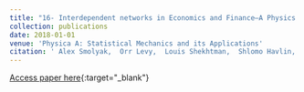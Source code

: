 ```yaml
---
title: "16- Interdependent networks in Economics and Finance—A Physics approach"
collection: publications
date: 2018-01-01
venue: 'Physica A: Statistical Mechanics and its Applications'
citation: ' Alex Smolyak,  Orr Levy,  Louis Shekhtman,  Shlomo Havlin, &quot;Interdependent networks in Economics and Finance—A Physics approach.&quot; Physica A: Statistical Mechanics and its Applications, 2018.'
---
```

[Access paper here](https://www.sciencedirect.com/science/article/pii/S0378437118310318?casa_token=Ztt8bIALS4gAAAAA:HbXaUDQ5TsK6oIRddRW7IpX6Ko-ALF5d0MXGjeLY8CpZQIO4X2JBYoRG3k4aivu5oBDuaNnU8w){:target="_blank"}
